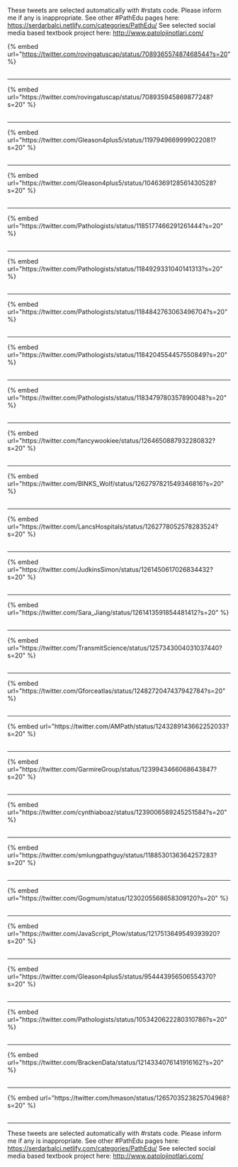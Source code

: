 

These tweets are selected automatically with #rstats code. Please inform me if any is inappropriate.
See other #PathEdu pages here: https://serdarbalci.netlify.com/categories/PathEdu/ 
See selected social media based textbook project here: http://www.patolojinotlari.com/

{% embed url="https://twitter.com/rovingatuscap/status/708936557487468544?s=20" %}<br>
<br>
<hr>
{% embed url="https://twitter.com/rovingatuscap/status/708935945869877248?s=20" %}<br>
<br>
<hr>
{% embed url="https://twitter.com/Gleason4plus5/status/1197949669999022081?s=20" %}<br>
<br>
<hr>
{% embed url="https://twitter.com/Gleason4plus5/status/1046369128561430528?s=20" %}<br>
<br>
<hr>
{% embed url="https://twitter.com/Pathologists/status/1185177466291261444?s=20" %}<br>
<br>
<hr>
{% embed url="https://twitter.com/Pathologists/status/1184929331040141313?s=20" %}<br>
<br>
<hr>
{% embed url="https://twitter.com/Pathologists/status/1184842763063496704?s=20" %}<br>
<br>
<hr>
{% embed url="https://twitter.com/Pathologists/status/1184204554457550849?s=20" %}<br>
<br>
<hr>
{% embed url="https://twitter.com/Pathologists/status/1183479780357890048?s=20" %}<br>
<br>
<hr>
{% embed url="https://twitter.com/fancywookiee/status/1264650887932280832?s=20" %}<br>
<br>
<hr>
{% embed url="https://twitter.com/BINKS_Wolf/status/1262797821549346816?s=20" %}<br>
<br>
<hr>
{% embed url="https://twitter.com/LancsHospitals/status/1262778052578283524?s=20" %}<br>
<br>
<hr>
{% embed url="https://twitter.com/JudkinsSimon/status/1261450617026834432?s=20" %}<br>
<br>
<hr>
{% embed url="https://twitter.com/Sara_Jiang/status/1261413591854481412?s=20" %}<br>
<br>
<hr>
{% embed url="https://twitter.com/TransmitScience/status/1257343004031037440?s=20" %}<br>
<br>
<hr>
{% embed url="https://twitter.com/Gforceatlas/status/1248272047437942784?s=20" %}<br>
<br>
<hr>
{% embed url="https://twitter.com/AMPath/status/1243289143662252033?s=20" %}<br>
<br>
<hr>
{% embed url="https://twitter.com/GarmireGroup/status/1239943466068643847?s=20" %}<br>
<br>
<hr>
{% embed url="https://twitter.com/cynthiaboaz/status/1239006589245251584?s=20" %}<br>
<br>
<hr>
{% embed url="https://twitter.com/smlungpathguy/status/1188530136364257283?s=20" %}<br>
<br>
<hr>
{% embed url="https://twitter.com/Gogmum/status/1230205568658309120?s=20" %}<br>
<br>
<hr>
{% embed url="https://twitter.com/JavaScript_Plow/status/1217513649549393920?s=20" %}<br>
<br>
<hr>
{% embed url="https://twitter.com/Gleason4plus5/status/954443956506554370?s=20" %}<br>
<br>
<hr>
{% embed url="https://twitter.com/Pathologists/status/1053420622280310786?s=20" %}<br>
<br>
<hr>
{% embed url="https://twitter.com/BrackenData/status/1214334076141916162?s=20" %}<br>
<br>
<hr>
{% embed url="https://twitter.com/hmason/status/1265703523825704968?s=20" %}<br>
<br>
<hr>


These tweets are selected automatically with #rstats code. Please inform me if any is inappropriate.
See other #PathEdu pages here: https://serdarbalci.netlify.com/categories/PathEdu/ 
See selected social media based textbook project here: http://www.patolojinotlari.com/
